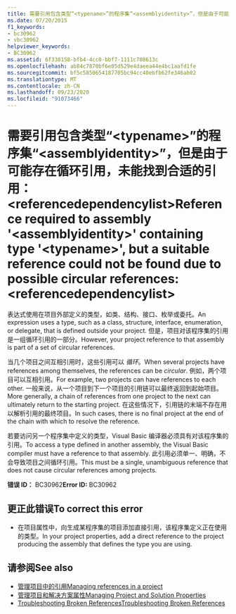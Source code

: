 ```yaml
---
title: 需要引用包含类型“<typename>”的程序集“<assemblyidentity>”，但是由于可能存在循环引用，未能找到合适的引用：<referencedependencylist>
ms.date: 07/20/2015
f1_keywords:
- bc30962
- vbc30962
helpviewer_keywords:
- BC30962
ms.assetid: 6f338158-bfb4-4cc0-bbf7-1111c708613c
ms.openlocfilehash: ab84c7870bf6e05d529e4daeea44e4bc1aafd1fe
ms.sourcegitcommit: bf5c5850654187705bc94cc40ebfb62fe346ab02
ms.translationtype: MT
ms.contentlocale: zh-CN
ms.lasthandoff: 09/23/2020
ms.locfileid: "91073466"
---
```

# <a name="reference-required-to-assembly-assemblyidentity-containing-type-typename-but-a-suitable-reference-could-not-be-found-due-to-possible-circular-references-referencedependencylist"></a><span data-ttu-id="20c0f-102">需要引用包含类型“\<typename>”的程序集“\<assemblyidentity>”，但是由于可能存在循环引用，未能找到合适的引用：\<referencedependencylist></span><span class="sxs-lookup"><span data-stu-id="20c0f-102">Reference required to assembly '\<assemblyidentity>' containing type '\<typename>', but a suitable reference could not be found due to possible circular references: \<referencedependencylist></span></span>

<span data-ttu-id="20c0f-103">表达式使用在项目外部定义的类型，如类、结构、接口、枚举或委托。</span><span class="sxs-lookup"><span data-stu-id="20c0f-103">An expression uses a type, such as a class, structure, interface, enumeration, or delegate, that is defined outside your project.</span></span> <span data-ttu-id="20c0f-104">但是，项目对该程序集的引用是一组循环引用的一部分。</span><span class="sxs-lookup"><span data-stu-id="20c0f-104">However, your project reference to that assembly is part of a set of circular references.</span></span>  
  
 <span data-ttu-id="20c0f-105">当几个项目之间互相引用时，这些引用可以 *循环*。</span><span class="sxs-lookup"><span data-stu-id="20c0f-105">When several projects have references among themselves, the references can be *circular*.</span></span> <span data-ttu-id="20c0f-106">例如，两个项目可以互相引用。</span><span class="sxs-lookup"><span data-stu-id="20c0f-106">For example, two projects can have references to each other.</span></span> <span data-ttu-id="20c0f-107">一般来说，从一个项目到下一个项目的引用链可以最终返回到起始项目。</span><span class="sxs-lookup"><span data-stu-id="20c0f-107">More generally, a chain of references from one project to the next can ultimately return to the starting project.</span></span> <span data-ttu-id="20c0f-108">在这些情况下，引用链的末端不存在用以解析引用的最终项目。</span><span class="sxs-lookup"><span data-stu-id="20c0f-108">In such cases, there is no final project at the end of the chain with which to resolve the reference.</span></span>  
  
 <span data-ttu-id="20c0f-109">若要访问另一个程序集中定义的类型，Visual Basic 编译器必须具有对该程序集的引用。</span><span class="sxs-lookup"><span data-stu-id="20c0f-109">To access a type defined in another assembly, the Visual Basic compiler must have a reference to that assembly.</span></span> <span data-ttu-id="20c0f-110">此引用必须单一、明确，不会导致项目之间循环引用。</span><span class="sxs-lookup"><span data-stu-id="20c0f-110">This must be a single, unambiguous reference that does not cause circular references among projects.</span></span>  
  
 <span data-ttu-id="20c0f-111">**错误 ID：** BC30962</span><span class="sxs-lookup"><span data-stu-id="20c0f-111">**Error ID:** BC30962</span></span>  
  
## <a name="to-correct-this-error"></a><span data-ttu-id="20c0f-112">更正此错误</span><span class="sxs-lookup"><span data-stu-id="20c0f-112">To correct this error</span></span>  
  
- <span data-ttu-id="20c0f-113">在项目属性中，向生成某程序集的项目添加直接引用，该程序集定义正在使用的类型。</span><span class="sxs-lookup"><span data-stu-id="20c0f-113">In your project properties, add a direct reference to the project producing the assembly that defines the type you are using.</span></span>  
  
## <a name="see-also"></a><span data-ttu-id="20c0f-114">请参阅</span><span class="sxs-lookup"><span data-stu-id="20c0f-114">See also</span></span>

- [<span data-ttu-id="20c0f-115">管理项目中的引用</span><span class="sxs-lookup"><span data-stu-id="20c0f-115">Managing references in a project</span></span>](/visualstudio/ide/managing-references-in-a-project)
- [<span data-ttu-id="20c0f-116">管理项目和解决方案属性</span><span class="sxs-lookup"><span data-stu-id="20c0f-116">Managing Project and Solution Properties</span></span>](/visualstudio/ide/managing-project-and-solution-properties)
- [<span data-ttu-id="20c0f-117">Troubleshooting Broken References</span><span class="sxs-lookup"><span data-stu-id="20c0f-117">Troubleshooting Broken References</span></span>](/visualstudio/ide/troubleshooting-broken-references)
